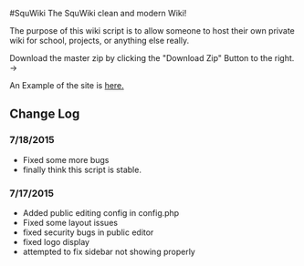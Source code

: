 #SquWiki
The SquWiki clean and modern Wiki!

The purpose of this wiki script is to allow someone to host their own private wiki for school, projects, or anything else really.

Download the master zip by clicking the "Download Zip" Button to the right. ->

An Example of the site is [here.](https://urgero.org)

## Change Log ##
### 7/18/2015 ###
- Fixed some more bugs
- finally think this script is stable.
### 7/17/2015 ###

- Added public editing config in config.php
- Fixed some layout issues
- fixed security bugs in public editor
- fixed logo display
- attempted to fix sidebar not showing properly
